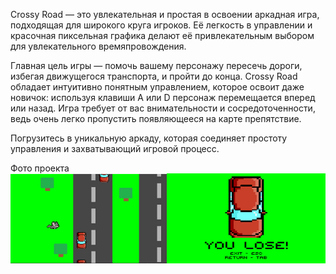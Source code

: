 Crossy Road — это увлекательная и простая в освоении аркадная игра, подходящая для широкого круга игроков. Её легкость в управлении и красочная пиксельная графика делают её привлекательным выбором для увлекательного времяпровождения.

Главная цель игры — помочь вашему персонажу пересечь дороги, избегая движущегося транспорта, и пройти до конца. Crossy Road обладает интуитивно понятным управлением, которое освоит даже новичок: используя клавиши A или D персонаж перемещается вперед или назад. Игра требует от вас внимательности и сосредоточенности, ведь очень легко пропустить появляющееся на карте препятствие.

Погрузитесь в уникальную аркаду, которая соединяет простоту управления и захватывающий игровой процесс.

Фото проекта
![Image alt](https://github.com//tr3xkris/SUAI_CrossyRoad/blob/master/Image/гитхаб.jpg)
